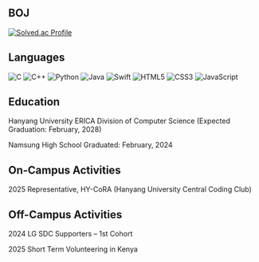 ## BOJ
[![Solved.ac Profile](http://mazassumnida.wtf/api/v2/generate_badge?boj=hi385790)](https://solved.ac/hi385790)

## Languages 
![C](https://img.shields.io/badge/C-A8B9CC?style=for-the-badge&logo=c&logoColor=white)
![C++](https://img.shields.io/badge/C++-00599C?style=for-the-badge&logo=cplusplus&logoColor=white)
![Python](https://img.shields.io/badge/Python-3776AB?style=for-the-badge&logo=python&logoColor=white)
![Java](https://img.shields.io/badge/Java-007396?style=for-the-badge&logo=java&logoColor=white)
![Swift](https://img.shields.io/badge/Swift-FA7343?style=for-the-badge&logo=swift&logoColor=white)
![HTML5](https://img.shields.io/badge/HTML5-E34F26?style=for-the-badge&logo=html5&logoColor=white)
![CSS3](https://img.shields.io/badge/CSS3-1572B6?style=for-the-badge&logo=css3&logoColor=white)
![JavaScript](https://img.shields.io/badge/JavaScript-F7DF1E?style=for-the-badge&logo=javascript&logoColor=black)

## Education
Hanyang University ERICA
Division of Computer Science
(Expected Graduation: February, 2028)

Namsung High School
Graduated: February, 2024


## On-Campus Activities
2025 Representative, HY-CoRA (Hanyang University Central Coding Club)

## Off-Campus Activities
2024 LG SDC Supporters – 1st Cohort

2025 Short Term Volunteering in Kenya

